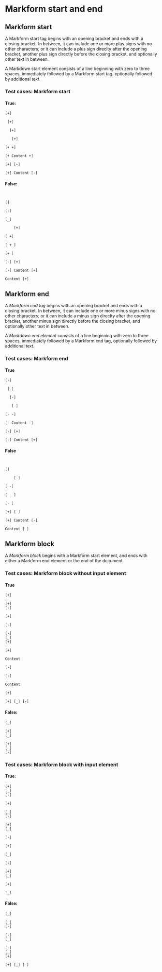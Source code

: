 # Markform start and end

## Markform start

A Markform start tag begins with an opening bracket and ends with a closing bracket. In between, it can include one or more plus signs with no other characters; or it can include a plus sign direclty after the opening bracket, another plus sign directly before the closing bracket, and optionally other text in between.

A Markdown start element consists of a line beginning with zero to three spaces, immediately followed by a Markform start tag, optionally followed by additional text.

### Test cases: Markform start

#### True:

```
[+]
```

```
 [+]
```

```
  [+]
```

```
   [+]
```

```
[+ +]
```

```
[+ Content +]
```

```
[+] [-]
```

```
[+] Content [-]
```

#### False:

```
 
```

```
[]
```

```
[-]
```

```
[_]
```

```
    [+]
```

```    
[ +]
```

```
[ + ]
```

```
[+ ]
```

```
[-] [+]
```

```
[-] Content [+]
```

```
Content [+]
```

## Markform end

A *Markform end tag* begins with an opening bracket and ends with a closing bracket. In between, it can include one or more minus signs with no other characters; or it can include a minus sign direclty after the opening bracket, another minus sign directly before the closing bracket, and optionally other text in between.

A *Markdown end element* consists of a line beginning with zero to three spaces, immediately followed by a Markform end tag, optionally followed by additional text.

### Test cases: Markform end

#### True

```
[-]
```

```
 [-]
```

```
  [-]
```

```
   [-]
```

```
[- -]
```

```
[- Content -]
```

```
[-] [+]
```

```
[-] Content [+]
```


#### False

```
 
```

```
[]
```

```
    [-]
```

```    
[ -]
```

```
[ - ]
```

```
[- ]
```

```
[+] [-]
```

```
[+] Content [-]
```
```
Content [-]
```


## Markform block

A *Markform block* begins with a Markform start element, and ends with either a Markform end element or the end of the document.

### Test cases: Markform block without input element

#### True

```
[+]
```

```
[+]
[-]
```

```
[+]

[-]
```

```
[-]
[_]
[+]
```

```
[+]

Content

[-]
```

```
[-]

Content

[+]
```

```
[+] [_] [-]
```



#### False:

```
[_]
```

```
[+]
[_]
```

```
[+]
[_]
[-]
```


### Test cases: Markform block with input element

#### True:

```
[+]
[_]
[-]
```


```
[+]

[_]
[-]
```

```
[+]
[_]

[-]
```

```
[+]

[_]

[-]
```

```
[+]
[_]
```

```
[+]

[_]
```


#### False:

```
[_]
```

```
[_]
[-]
```

```
[-]
[_]
```

```
[-]
[_]
[+]
```

```
[+] [_] [-]
```
